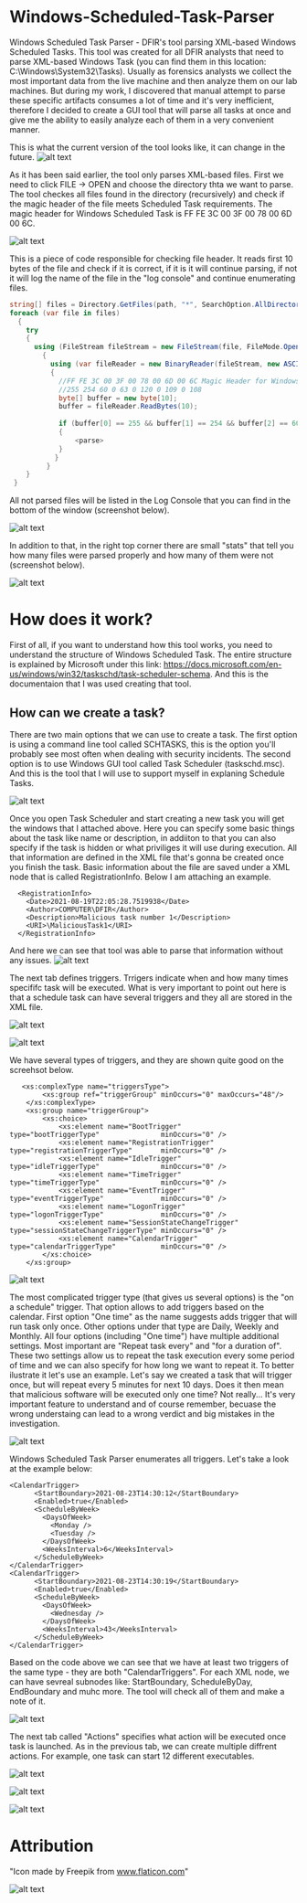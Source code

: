 # Windows-Scheduled-Task-Parser
Windows Scheduled Task Parser - DFIR's tool parsing XML-based Windows Scheduled Tasks. This tool was created for all DFIR analysts that need to parse XML-based Windows Task (you can find them in this location: C:\Windows\System32\Tasks). Usually as forensics analysts we collect the most important data from the live machine and then analyze them on our lab machines. But during my work, I discovered that manual attempt to parse these specific artifacts consumes a lot of time and it's very inefficient, therefore I decided to create a GUI tool that will parse all tasks at once and give me the ability to easily analyze each of them in a very convenient manner.

This is what the current version of the tool looks like, it can change in the future.
![alt text](https://github.com/gajos112/Windows-Scheduled-Task-Parser/blob/main/Images/Windows%20Scheduled%20Task%20Parser.png?raw=true)

As it has been said earlier, the tool only parses XML-based files. First we need to click FILE -> OPEN and choose the directory thta we want to parse. The tool checkes all files found in the directory (recursively) and check if the magic header of the file meets Scheduled Task requirements. The magic header for Windows Scheduled Task is FF FE 3C 00 3F 00 78 00 6D 00 6C.

![alt text](https://github.com/gajos112/Windows-Scheduled-Task-Parser/blob/main/Images/OpenDirectory.png?raw=true)

This is a piece of code responsible for checking file header. It reads first 10 bytes of the file and check if it is correct, if it is it will continue parsing, if not it will log the name of the file in the "log console" and continue enumerating files.

```C#
string[] files = Directory.GetFiles(path, "*", SearchOption.AllDirectories);
foreach (var file in files)
  {
    try
    {
      using (FileStream fileStream = new FileStream(file, FileMode.Open, FileAccess.Read))
        {
          using (var fileReader = new BinaryReader(fileStream, new ASCIIEncoding()))
          {
            //FF FE 3C 00 3F 00 78 00 6D 00 6C Magic Header for Windows XML tasks
            //255 254 60 0 63 0 120 0 109 0 108
            byte[] buffer = new byte[10];
            buffer = fileReader.ReadBytes(10);
            
            if (buffer[0] == 255 && buffer[1] == 254 && buffer[2] == 60 && buffer[3] == 0 && buffer[4] == 63 && buffer[5] == 0 && buffer[6] == 120 && buffer[7] == 0 && buffer[8] == 109 && buffer[9] == 0 && buffer[10] == 108)
            {
                <parse>
            }
           }
         }
    }
 }
```

All not parsed files will be listed in the Log Console that you can find in the bottom of the window (screenshot below).

![alt text](https://github.com/gajos112/Windows-Scheduled-Task-Parser/blob/main/Images/LogConsole.PNG?raw=true)

In addition to that, in the right top corner there are small "stats" that tell you how many files were parsed properly and how many of them were not (screenshot below).

![alt text](https://github.com/gajos112/Windows-Scheduled-Task-Parser/blob/main/Images/ParsingStats.PNG?raw=true)

# How does it work?
First of all, if you want to understand how this tool works, you need to understand the structure of Windows Scheduled Task. The entire structure is explained by Microsoft under this link: https://docs.microsoft.com/en-us/windows/win32/taskschd/task-scheduler-schema. And this is the documentaion that I was used creating that tool.

## How can we create a task?
There are two main options that we can use to create a task. The first option is using a command line tool called SCHTASKS, this is the option you'll probably see most often when dealing with security incidents. The second option is to use Windows GUI tool called Task Scheduler (taskschd.msc). And this is the tool that I will use to support myself in explaning Schedule Tasks. 


![alt text](https://github.com/gajos112/Windows-Scheduled-Task-Parser/blob/main/Images/CreateTask.png?raw=true)

Once you open Task Scheduler and start creating a new task you will get the windows that I attached above. Here you can specify some basic things about the task like name or description, in addiiton to that you can also specify if the task is hidden or what priviliges it will use during execution. All that information are defined in the XML file that's gonna be created once you finish the task. Basic information about the file are saved under a XML node that is called RegistrationInfo. Below I am attaching an example. 

```
  <RegistrationInfo>
    <Date>2021-08-19T22:05:28.7519938</Date>
    <Author>COMPUTER\DFIR</Author>
    <Description>Malicious task number 1</Description>
    <URI>\MaliciousTask1</URI>
  </RegistrationInfo>
```

And here we can see that tool was able to parse that information without any issues.
![alt text](https://github.com/gajos112/Windows-Scheduled-Task-Parser/blob/main/Images/Tool_Output_1.png?raw=true)


The next tab defines triggers. Trrigers indicate when and how many times specififc task will be executed. What is very important to point out here is that a schedule task can have several triggers and they all are stored in the XML file.

![alt text](https://github.com/gajos112/Windows-Scheduled-Task-Parser/blob/main/Images/Triggers.png?raw=true)

![alt text](https://github.com/gajos112/Windows-Scheduled-Task-Parser/blob/main/Images/NewTriggerAtLogon.png?raw=true)

We have several types of triggers, and they are shown quite good on the screehsot below. 

```
   <xs:complexType name="triggersType">
        <xs:group ref="triggerGroup" minOccurs="0" maxOccurs="48"/>
    </xs:complexType>
    <xs:group name="triggerGroup">
        <xs:choice>
            <xs:element name="BootTrigger"               type="bootTriggerType"               minOccurs="0" />
            <xs:element name="RegistrationTrigger"       type="registrationTriggerType"       minOccurs="0" />
            <xs:element name="IdleTrigger"               type="idleTriggerType"               minOccurs="0" />
            <xs:element name="TimeTrigger"               type="timeTriggerType"               minOccurs="0" />
            <xs:element name="EventTrigger"              type="eventTriggerType"              minOccurs="0" />
            <xs:element name="LogonTrigger"              type="logonTriggerType"              minOccurs="0" />
            <xs:element name="SessionStateChangeTrigger" type="sessionStateChangeTriggerType" minOccurs="0" />
            <xs:element name="CalendarTrigger"           type="calendarTriggerType"           minOccurs="0" />
        </xs:choice>
    </xs:group>
```


![alt text](https://github.com/gajos112/Windows-Scheduled-Task-Parser/blob/main/Images/NewTriggerOptions.png?raw=true)

The most complicated trigger type (that gives us several options) is the "on a schedule" trigger. That option allows to add triggers based on the calendar. First option "One time" as the name suggests adds trigger that will run task only once. Other options under that type are Daily, Weekly and Monthly. All four options (including "One time") have multiple additional settings. Most important are "Repeat task every" and "for a duration of". These two settings allow us to repeat the task execution every some period of time and we can also specify for how long we want to repeat it. To better ilustrate it let's use an example. Let's say we created a task that will trigger once, but will repeat every 5 minutes for next 10 days. Does it then mean that malicious software will be executed only one time? Not really... It's very important feature to understand and of course remember, becuase the wrong understaing can lead to a wrong verdict and big mistakes in the investigation. 

![alt text](https://github.com/gajos112/Windows-Scheduled-Task-Parser/blob/main/Images/NewTriggerDaily.png?raw=true)

Windows Scheduled Task Parser enumerates all triggers. Let's take a look at the example below:
```
<CalendarTrigger>
      <StartBoundary>2021-08-23T14:30:12</StartBoundary>
      <Enabled>true</Enabled>
      <ScheduleByWeek>
        <DaysOfWeek>
          <Monday />
          <Tuesday />
        </DaysOfWeek>
        <WeeksInterval>6</WeeksInterval>
      </ScheduleByWeek>
</CalendarTrigger>
<CalendarTrigger>
      <StartBoundary>2021-08-23T14:30:19</StartBoundary>
      <Enabled>true</Enabled>
      <ScheduleByWeek>
        <DaysOfWeek>
          <Wednesday />
        </DaysOfWeek>
        <WeeksInterval>43</WeeksInterval>
      </ScheduleByWeek>
</CalendarTrigger>
```
Based on the code above we can see that we have at least two triggers of the same type - they are both "CalendarTriggers". For each XML node, we can have sevreal subnodes like: StartBoundary, ScheduleByDay, EndBoundary and muhc more. The tool will check all of them and make a note of it. 

![alt text](https://github.com/gajos112/Windows-Scheduled-Task-Parser/blob/main/Images/NewTriggerTwoTasks.png?raw=true)

The next tab called "Actions" specifies what action will be executed once task is launched. As in the previous tab, we can create multiple diffrent actions. For example, one task can start 12 different executables. 

![alt text](https://github.com/gajos112/Windows-Scheduled-Task-Parser/blob/main/Images/Actions.png?raw=true)


![alt text](https://github.com/gajos112/Windows-Scheduled-Task-Parser/blob/main/Images/Conditions.png?raw=true)

![alt text](https://github.com/gajos112/Windows-Scheduled-Task-Parser/blob/main/Images/Settings.png?raw=true)

# Attribution
"Icon made by Freepik from www.flaticon.com"

![alt text](https://github.com/gajos112/Windows-Scheduled-Task-Parser/blob/main/Images/Actions.png?raw=true)
